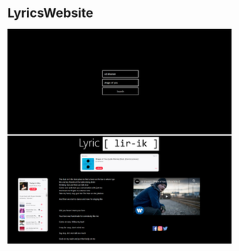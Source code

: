 # LyricsWebsite

![](images/Lyrics%20-%20Google%20Chrome%2010_19_2020%2010_45_00%20AM%20(2).png)
![](images/Lyrics%20-%20Google%20Chrome%2010_19_2020%2010_46_16%20AM.png)

